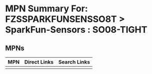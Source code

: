 



# MPN Summary For: FZSSPARKFUNSENSSO8T > SparkFun-Sensors : SO08-TIGHT

## MPNs
  

|MPN|Direct Links|Search Links|
| :--- | :--- | :--- |
||||

